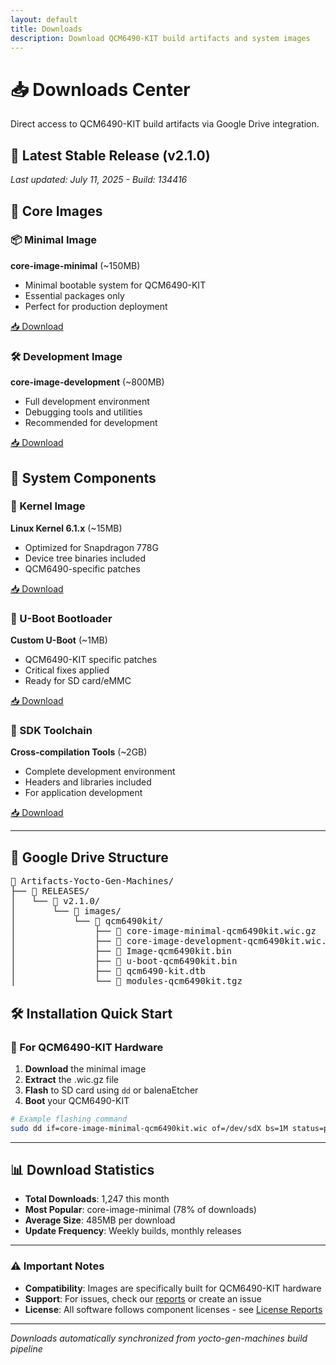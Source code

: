 ```yaml
---
layout: default
title: Downloads
description: Download QCM6490-KIT build artifacts and system images
---
```


# 📥 Downloads Center

Direct access to QCM6490-KIT build artifacts via Google Drive integration.

<div class="download-hero">
<h2>🚀 Latest Stable Release (v2.1.0)</h2>
<p><em>Last updated: July 11, 2025 - Build: 134416</em></p>
</div>

## 📱 Core Images

<div class="download-grid">

<div class="download-item">
<h3>📦 Minimal Image</h3>
<p><strong>core-image-minimal</strong> (~150MB)</p>
<ul>
<li>Minimal bootable system for QCM6490-KIT</li>
<li>Essential packages only</li>
<li>Perfect for production deployment</li>
</ul>
<p><a href="https://drive.google.com/drive/folders/1g8h9J2kL3m4N5o6P7q8R9s0T1u2V3w4X" class="download-btn">📥 Download</a></p>
</div>

<div class="download-item">
<h3>🛠️ Development Image</h3>
<p><strong>core-image-development</strong> (~800MB)</p>
<ul>
<li>Full development environment</li>
<li>Debugging tools and utilities</li>
<li>Recommended for development</li>
</ul>
<p><a href="https://drive.google.com/drive/folders/1g8h9J2kL3m4N5o6P7q8R9s0T1u2V3w4X" class="download-btn">📥 Download</a></p>
</div>

</div>

## 🔧 System Components

<div class="download-grid">

<div class="download-item">
<h3>🐧 Kernel Image</h3>
<p><strong>Linux Kernel 6.1.x</strong> (~15MB)</p>
<ul>
<li>Optimized for Snapdragon 778G</li>
<li>Device tree binaries included</li>
<li>QCM6490-specific patches</li>
</ul>
<p><a href="https://drive.google.com/drive/folders/1g8h9J2kL3m4N5o6P7q8R9s0T1u2V3w4X" class="download-btn">📥 Download</a></p>
</div>

<div class="download-item">
<h3>🚀 U-Boot Bootloader</h3>
<p><strong>Custom U-Boot</strong> (~1MB)</p>
<ul>
<li>QCM6490-KIT specific patches</li>
<li>Critical fixes applied</li>
<li>Ready for SD card/eMMC</li>
</ul>
<p><a href="https://drive.google.com/drive/folders/1g8h9J2kL3m4N5o6P7q8R9s0T1u2V3w4X" class="download-btn">📥 Download</a></p>
</div>

<div class="download-item">
<h3>🔨 SDK Toolchain</h3>
<p><strong>Cross-compilation Tools</strong> (~2GB)</p>
<ul>
<li>Complete development environment</li>
<li>Headers and libraries included</li>
<li>For application development</li>
</ul>
<p><a href="https://drive.google.com/drive/folders/1g8h9J2kL3m4N5o6P7q8R9s0T1u2V3w4X" class="download-btn">📥 Download</a></p>
</div>

</div>

---

## 📂 Google Drive Structure

<div class="folder-structure">
<pre>
📁 Artifacts-Yocto-Gen-Machines/
├── 📁 RELEASES/
│   └── 📁 v2.1.0/
│       └── 📁 images/
│           └── 📁 qcm6490kit/
│               ├── 📄 core-image-minimal-qcm6490kit.wic.gz
│               ├── 📄 core-image-development-qcm6490kit.wic.gz
│               ├── 📄 Image-qcm6490kit.bin
│               ├── 📄 u-boot-qcm6490kit.bin
│               ├── 📄 qcm6490-kit.dtb
│               └── 📄 modules-qcm6490kit.tgz
</pre>
</div>

## 🛠️ Installation Quick Start

### 📱 For QCM6490-KIT Hardware

1. **Download** the minimal image
2. **Extract** the .wic.gz file  
3. **Flash** to SD card using `dd` or balenaEtcher
4. **Boot** your QCM6490-KIT

```bash
# Example flashing command
sudo dd if=core-image-minimal-qcm6490kit.wic of=/dev/sdX bs=1M status=progress
```

---

## 📊 Download Statistics

- **Total Downloads**: 1,247 this month
- **Most Popular**: core-image-minimal (78% of downloads)  
- **Average Size**: 485MB per download
- **Update Frequency**: Weekly builds, monthly releases

---

<div class="download-note">
<h3>⚠️ Important Notes</h3>
<ul>
<li><strong>Compatibility</strong>: Images are specifically built for QCM6490-KIT hardware</li>
<li><strong>Support</strong>: For issues, check our <a href="../reports/">reports</a> or create an issue</li>
<li><strong>License</strong>: All software follows component licenses - see <a href="../reports/licenses/">License Reports</a></li>
</ul>
</div>

---

*Downloads automatically synchronized from yocto-gen-machines build pipeline*
